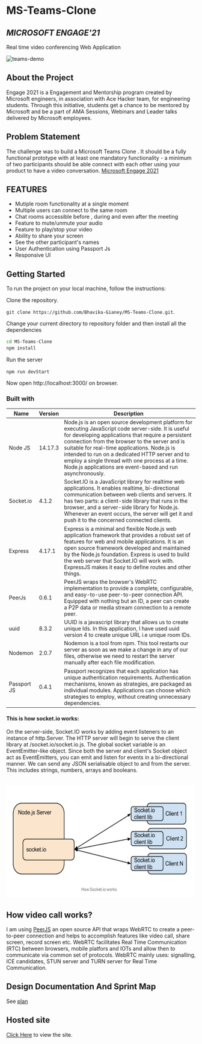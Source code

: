 # MS-Teams-Clone
_MICROSOFT ENGAGE'21_
-------------------------------------------------------------------------------------------------------------------------------------------------------------------
Real time video conferencing Web Application 


![teams-demo](https://user-images.githubusercontent.com/63343906/125576725-080ced51-4138-48be-be60-75c04e72d1e6.PNG)



## About the Project
Engage 2021 is a Engagement and Mentorship program created by Microsoft engineers, in association with Ace Hacker team, for engineering students. Through this initiative, students get a chance to be mentored by Microsoft and be a part of AMA Sessions, Webinars and Leader talks delivered by Microsoft employees.

## Problem Statement
The challenge was to build a Microsoft Teams Clone . It should be a fully functional prototype with at least one mandatory functionality - a minimum of two participants should be able connect with each other using your product to have a video conversation. [Microsoft Engage 2021](https://microsoft.acehacker.com/engage2021/)

## FEATURES
* Mutiple room functionality at a single moment
* Multiple users can connect to the same room
* Chat rooms accessible before , during and even after the meeting 
* Feature to mute/unmute your audio
* Feature to play/stop your video
* Ability to share your screen
* See the other participant's names
* User Authentication using Passport Js
* Responsive UI


## Getting Started
To run the project on your local machine, follow the instructions:

Clone the repository.

`git clone https://github.com/Bhavika-Gianey/MS-Teams-Clone.git`.

Change your current directory to repository folder and then install all the dependencies
```bash
cd MS-Teams-Clone
npm install
```

Run the server

`npm run devStart`

Now open http://localhost:3000/ on browser.



### Built with
| Name | Version | Description
| ------ | ------ | ------ |
| Node JS | 14.17.3 | Node.js is an open source development platform for executing JavaScript code server-side. It is useful for developing applications that require a persistent connection from the browser to the server and is suitable for real-time applications. Node.js is intended to run on a dedicated HTTP server and to employ a single thread with one process at a time. Node.js applications are event-based and run asynchronously.  |
| Socket.io | 4.1.2 | Socket.IO is a JavaScript library for realtime web applications. It enables realtime, bi-directional communication between web clients and servers. It has two parts: a client-side library that runs in the browser, and a server-side library for Node.js. Whenever an event occurs, the server will get it and push it to the concerned connected clients. |
| Express | 4.17.1 | Express is a minimal and flexible Node.js web application framework that provides a robust set of features for web and mobile applications. It is an open source framework developed and maintained by the Node.js foundation. Express is used to build the web server that Socket.IO will work with. ExpressJS makes it easy to define routes and other things. |
| PeerJs |  0.6.1 | PeerJS wraps the browser's WebRTC implementation to provide a complete, configurable, and easy-to-use peer-to-peer connection API. Equipped with nothing but an ID, a peer can create a P2P data or media stream connection to a remote peer. |
| uuid | 8.3.2 | UUID is a javascript library that allows us to create unique Ids. In this application, I have used uuid version 4 to create unique URL i.e unique room IDs. |
| Nodemon | 2.0.7 | Nodemon is a tool from npm. This tool restarts our server as soon as we make a change in any of our files, otherwise we need to restart the server manually after each file modification. |
| Passport JS | 0.4.1 | Passport recognizes that each application has unique authentication requirements. Authentication mechanisms, known as strategies, are packaged as individual modules. Applications can choose which strategies to employ, without creating unnecessary dependencies. |


#### This is how socket.io works:</br>
On the server-side, Socket.IO works by adding event listeners to an instance of http.Server. The HTTP server will begin to serve the client library at /socket.io/socket.io.js. The global socket variable is an EventEmitter-like object. Since both the server and client's Socket object act as EventEmitters, you can emit and listen for events in a bi-directional manner. We can send any JSON serialisable object to and from the server. This includes strings, numbers, arrays and booleans. </br> </br>

<img src="https://github.com/AJgthb2002/WeTalk/blob/4f7422b6537b01926390cbb1611b7238d82c919c/screenshots/socketio_working_1.png" alt="socketio_working" width="500"     height="300" margin-left ="auto" margin-right="auto" />


## How video call works?

I am using [PeerJS](https://peerjs.com/) an open source API that wraps WebRTC to create a peer-to-peer connection and helps to accomplish features like video call, share screen, record screen etc. WebRTC facilitates Real Time Communication (RTC) between browsers, mobile platfors and IOTs and allow then to communicate via common set of protocols. WebRTC mainly uses: signalling, ICE candidates, STUN server and TURN server for Real Time Communication.



## Design Documentation And Sprint Map

See [plan](https://docs.google.com/document/d/1qQZEzLoVL_Eaf6fwkQQ0P_8GfhUdjHAQ8GGDxShf4bE/edit#heading=h.mbjsiz6n6jlo)


## Hosted site

[Click Here](https://engage-21-teams-clone.herokuapp.com/home) to view the site.




